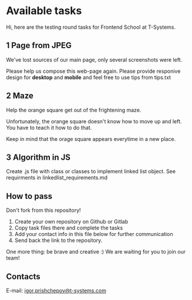 # Available tasks
Hi, here are the testing round tasks for Frontend School at T-Systems.

## 1 Page from JPEG
We've lost sources of our main page, only several screenshots were left.

Please help us compose this web-page again.
Please provide responive design for **desktop** and **mobile** and feel free to use tips from tips.txt

## 2 Maze
Help the orange square get out of the frightening maze.

Unfortunately, the orange square doesn't know how to move up and left.
You have to teach it how to do that.

Keep in mind that the orage square appears everytime in a new place.

## 3 Algorithm in JS
Create .js file with class or classes to implement linked list object. See requirments in linkedlist_requirements.md


## How to pass
Don't fork from this repository!

1. Create your own repository on Github or Gitlab
2. Copy task files there and complete the tasks
3. Add your contact info in this file below for further communication
4. Send back the link to the repository.

One more thing: be brave and creative :)
We are waiting for you to join our team!

## Contacts
E-mail: igor.prishchepov@t-systems.com